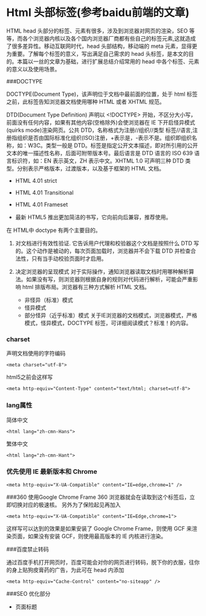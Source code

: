 Html 头部标签(参考baidu前端的文章)
=================
HTML head 头部分的标签、元素有很多，涉及到浏览器对网页的渲染，SEO 等等，而各个浏览器内核以及各个国内浏览器厂商都有些自己的标签元素,这就造成了很多差异性。移动互联网时代，head 头部结构，移动端的 meta 元素，显得更为重要。了解每个标签的意义，写出满足自己需求的 head 头标签，是本文的目的。本篇以一丝的文章为基础，进行扩展总结介绍常用的 head 中各个标签、元素的意义以及使用场景。

###DOCTYPE

DOCTYPE(Document Type)，该声明位于文档中最前面的位置，处于 html 标签之前，此标签告知浏览器文档使用哪种 HTML 或者 XHTML 规范。

DTD(Document Type Definition) 声明以 <!DOCTYPE> 开始，不区分大小写，前面没有任何内容，如果有其他内容(空格除外)会使浏览器在 IE 下开启怪异模式(quirks mode)渲染网页。公共 DTD，名称格式为注册//组织//类型 标签//语言,注册指组织是否由国际标准化组织(ISO)注册，+表示是，-表示不是。组织即组织名称，如：W3C。类型一般是 DTD。标签是指定公开文本描述，即对所引用的公开文本的唯一描述性名称，后面可附带版本号。最后语言是 DTD 语言的 ISO 639 语言标识符，如：EN 表示英文，ZH 表示中文。XHTML 1.0 可声明三种 DTD 类型。分别表示严格版本，过渡版本，以及基于框架的 HTML 文档。
* HTML 4.01 strict

  ><!DOCTYPE HTML PUBLIC "-//W3C//DTD HTML 4.01//EN" "http://www.w3.org/TR/html4/strict.dtd">

* HTML 4.01 Transitional

  ><!DOCTYPE HTML PUBLIC "-//W3C//DTD HTML 4.01 Transitional//EN" "http://www.w3.org/TR/html4/loose.dtd">

* HTML 4.01 Frameset

  ><!DOCTYPE HTML PUBLIC "-//W3C//DTD HTML 4.01 Frameset//EN" "http://www.w3.org/TR/html4/frameset.dtd">

* 最新 HTML5 推出更加简洁的书写，它向前向后兼容，推荐使用。

  ><!doctype html>

在 HTML中 doctype 有两个主要目的。

1. 对文档进行有效性验证.
	它告诉用户代理和校验器这个文档是按照什么 DTD 写的。这个动作是被动的，每次页面加载时，浏览器并不会下载 DTD 并检查合法性，只有当手动校验页面时才启用。

2. 决定浏览器的呈现模式
	对于实际操作，通知浏览器读取文档时用哪种解析算法。如果没有写，则浏览器则根据自身的规则对代码进行解析，可能会严重影响 html 排版布局。浏览器有三种方式解析 HTML 文档。
	
    + 非怪异（标准）模式
    + 怪异模式
    + 部分怪异（近乎标准）模式 关于IE浏览器的文档模式，浏览器模式，严格模式，怪异模式，DOCTYPE 标签，可详细阅读模式？标准！的内容。

### charset
声明文档使用的字符编码


	<meta charset="utf-8">
html5之前会这样写

	<meta http-equiv="Content-Type" content="text/html; charset=utf-8">
### lang属性
简体中文

	<html lang="zh-cmn-Hans">

繁体中文

	<html lang="zh-cmn-Hant">

### 优先使用 IE 最新版本和 Chrome

	<meta http-equiv="X-UA-Compatible" content="IE=edge,chrome=1" />

###360 使用Google Chrome Frame
	<meta name="renderer" content="webkit">
360 浏览器就会在读取到这个标签后，立即切换对应的极速核。 另外为了保险起见再加入

	<meta http-equiv="X-UA-Compatible" content="IE=Edge,chrome=1">
	
这样写可以达到的效果是如果安装了 Google Chrome Frame，则使用 GCF 来渲染页面，如果没有安装 GCF，则使用最高版本的 IE 内核进行渲染。

###百度禁止转码
	
通过百度手机打开网页时，百度可能会对你的网页进行转码，脱下你的衣服，往你的身上贴狗皮膏药的广告，为此可在 head 内添加

	<meta http-equiv="Cache-Control" content="no-siteapp" />
	
###SEO 优化部分
+ 页面标题

	<title>标签(head 头部必须)
	

		<title>your title</title>
+ 页面关键词 keywords
	

		<meta name="keywords" content="your keywords">
+ 页面描述内容 description


		<meta name="description" content="your description">
+ 定义网页作者 author

	
		<meta name="author" content="author,email address">

+ 定义网页搜索引擎索引方式，robotterms 是一组使用英文逗号「,」分割的值，通常有如下几种取值：none，noindex，nofollow，all，index和follow。

	
		<meta name="robots" content="index,follow">
	

###viewport

viewport 可以让布局在移动浏览器上显示的更好。 通常会写

	<meta name="viewport" content="width=device-width, initial-scale=1.0">

width=device-width 会导致 iPhone 5 添加到主屏后以 WebApp 全屏模式打开页面时出现黑边(http://bigc.at/ios-webapp-viewport-meta.orz)

content 参数：

1. width viewport 宽度(数值/device-width)
2. height viewport 高度(数值/device-height)
3. initial-scale 初始缩放比例
4. maximum-scale 最大缩放比例
5. minimum-scale 最小缩放比例
6. user-scalable 是否允许用户缩放(yes/no)
7. minimal-ui iOS 7.1 beta2中新增属性，可以在页面加载时最小化上下状态栏。这是一个布尔值，可以直接这样写：

	<meta name="viewport" content="width=device-width, initial-scale=1, minimal-ui">
	
而如果你的网站不是响应式的，请不要使用 initial-scale 或者禁用缩放。

	<meta name="viewport" content="width=device-width,user-scalable=yes">

相关链接：[非响应式设计的viewport](http://www.qianduan.net/non-responsive-design-viewport.html)

适配 iPhone 6 和 iPhone 6plus 则需要写：

	<meta name="viewport" content="width=375">
	<meta name="viewport" content="width=414">

大部分 4.7~5 寸的安卓设备的 viewport 宽设为 360px，iPhone 6 上却是 375px，大部分 5.5 寸安卓机器（比如说三星 Note）的 viewport 宽为 400，iPhone 6 plus 上是 414px。

###ios 设备

添加到主屏后的标题（iOS 6 新增）

	<meta name="apple-mobile-web-app-title" content="标题"> <!-- 添加到主屏后的标题（iOS 6 新增） -->

是否启用 WebApp 全屏模式

	<meta name="apple-mobile-web-app-capable" content="yes" /> <!-- 是否启用 WebApp 全屏模式 -->

设置状态栏的背景颜色

	<meta name="apple-mobile-web-app-status-bar-style" content="black-translucent" /> <!-- 设置状态栏的背景颜色，只有在 `"apple-mobile-web-app-capable" content="yes"` 时生效 -->

只有在 "apple-mobile-web-app-capable" content="yes" 时生效

content 参数：

    * default 默认值。
    * black 状态栏背景是黑色。
    * black-translucent 状态栏背景是黑色半透明。 如果设置为 default 或 black,网页内容从状态栏底部开始。 如果设置为 black-translucent ,网页内容充满整个屏幕，顶部会被状态栏遮挡。

禁止数字识自动别为电话号码

	<meta name="format-detection" content="telephone=no" /> <!-- 禁止数字识自动别为电话号码 -->

##iOS 图标

rel 参数： apple-touch-icon 图片自动处理成圆角和高光等效果。 apple-touch-icon-precomposed 禁止系统自动添加效果，直接显示设计原图。 iPhone 和 iTouch，默认 57x57 像素，必须有

	<link rel="apple-touch-icon-precomposed" href="/apple-touch-icon-57x57-precomposed.png" /> <!-- iPhone 和 iTouch，默认 57x57 像素，必须有 -->

iPad，72x72 像素，可以没有，但推荐有
	
	<link rel="apple-touch-icon-precomposed" sizes="72x72" href="/apple-touch-icon-72x72-precomposed.png" /> <!-- iPad，72x72 像素，可以没有，但推荐有 -->

Retina iPhone 和 Retina iTouch，114x114 像素，可以没有，但推荐有

	<link rel="apple-touch-icon-precomposed" sizes="114x114" href="/apple-touch-icon-114x114-precomposed.png" /> <!-- Retina iPhone 和 Retina iTouch，114x114 像素，可以没有，但推荐有 -->


Retina iPad，144x144 像素，可以没有，但推荐有

	<link rel="apple-touch-icon-precomposed" sizes="144x144" href="/apple-touch-icon-144x144-precomposed.png" /> <!-- Retina iPad，144x144 像素，可以没有，但推荐有 -->

IOS 图标大小在iPhone 6 plus上是180×180，iPhone 6 是120x120。 适配iPhone 6 plus，则需要在中加上这段

	<link rel="apple-touch-icon-precomposed" sizes="180x180" href="retinahd_icon.png">
	
###iOS 启动画面

官方文档：[https://developer.apple.com/library/ios/qa/qa1686/_index.html](https://developer.apple.com/library/ios/qa/qa1686/_index.html)


iPad 的启动画面是不包括状态栏区域的。

iPad 竖屏 768 x 1004（标准分辨率）

	<link rel="apple-touch-startup-image" sizes="768x1004" href="/splash-screen-768x1004.png" /> <!-- iPad 竖屏 768 x 1004（标准分辨率） -->

iPad 竖屏 1536x2008（Retina）

	<link rel="apple-touch-startup-image" sizes="1536x2008" href="/splash-screen-1536x2008.png" /> <!-- iPad 竖屏 1536x2008（Retina） -->

iPad 横屏 1024x748（标准分辨率）

	<link rel="apple-touch-startup-image" sizes="1024x748" href="/Default-Portrait-1024x748.png" /> <!-- iPad 横屏 1024x748（标准分辨率） -->

iPad 横屏 2048x1496（Retina）

	<link rel="apple-touch-startup-image" sizes="2048x1496" href="/splash-screen-2048x1496.png" /> <!-- iPad 横屏 2048x1496（Retina） -->

iPhone 和 iPod touch 的启动画面是包含状态栏区域的。

iPhone/iPod Touch 竖屏 320x480 (标准分辨率)

	<link rel="apple-touch-startup-image" href="/splash-screen-320x480.png" /> <!-- iPhone/iPod Touch 竖屏 320x480 (标准分辨率) -->

iPhone/iPod Touch 竖屏 640x960 (Retina)

	<link rel="apple-touch-startup-image" sizes="640x960" href="/splash-screen-640x960.png" /> <!-- iPhone/iPod Touch 竖屏 640x960 (Retina) -->

iPhone 5/iPod Touch 5 竖屏 640x1136 (Retina)

	<link rel="apple-touch-startup-image" sizes="640x1136" href="/splash-screen-640x1136.png" /> <!-- iPhone 5/iPod Touch 5 竖屏 640x1136 (Retina) -->

添加智能 App 广告条 Smart App Banner（iOS 6+ Safari）

	<meta name="apple-itunes-app" content="app-id=myAppStoreID, affiliate-data=myAffiliateData, app-argument=myURL"> <!-- 添加智能 App 广告条 Smart App Banner（iOS 6+ Safari） -->

iPhone 6对应的图片大小是750×1294，iPhone 6 Plus 对应的是1242×2148 。

	<link rel="apple-touch-startup-image" href="launch6.png" media="(device-width: 375px)">

	<link rel="apple-touch-startup-image" href="launch6plus.png" media="(device-width: 414px)">


###Windows 8

Windows 8 磁贴颜色

	<meta name="msapplication-TileColor" content="#000"/> <!-- Windows 8 磁贴颜色 -->

Windows 8 磁贴图标

	<meta name="msapplication-TileImage" content="icon.png"/> <!-- Windows 8 磁贴图标 -->

rss订阅

	<link rel="alternate" type="application/rss+xml" title="RSS" href="/rss.xml" /> <!-- 添加 RSS 订阅 -->

favicon icon

	<link rel="shortcut icon" type="image/ico" href="/favicon.ico" /> <!-- 添加 favicon icon -->




